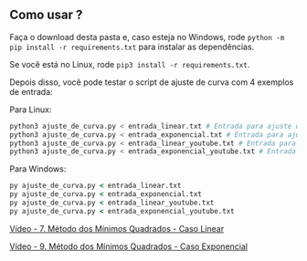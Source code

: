 ## Como usar ?

Faça o download desta pasta e, caso esteja no Windows, rode `python -m pip install -r requirements.txt` para instalar as dependências.

Se você está no Linux, rode `pip3 install -r requirements.txt`.

Depois disso, você pode testar o script de ajuste de curva com 4 exemplos de entrada:

Para Linux:

```sh
python3 ajuste_de_curva.py < entrada_linear.txt # Entrada para ajuste de curva linear
python3 ajuste_de_curva.py < entrada_exponencial.txt # Entrada para ajuste de curva exponential
python3 ajuste_de_curva.py < entrada_linear_youtube.txt # Entrada para ajuste de curva linear do youtube
python3 ajuste_de_curva.py < entrada_exponencial_youtube.txt # Entrada para ajuste de curva exponential do youtube
```

Para Windows:

```cmd
py ajuste_de_curva.py < entrada_linear.txt
py ajuste_de_curva.py < entrada_exponencial.txt
py ajuste_de_curva.py < entrada_linear_youtube.txt
py ajuste_de_curva.py < entrada_exponencial_youtube.txt
```

[Vídeo - 7. Método dos Mínimos Quadrados - Caso Linear](https://www.youtube.com/watch?v=0o_wuKE-mm4&ab_channel=quemsabefaz)

[Vídeo - 9. Método dos Mínimos Quadrados - Caso Exponencial](https://www.youtube.com/watch?v=CgBpe6h0pDw&ab_channel=quemsabefaz)
